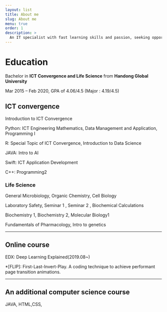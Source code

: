 ```yaml
---
layout: list
title: About me
slug: About me
menu: true
order: 1
description: >
  An IT specialist with fast learning skills and passion, seeking opportunities to contribute to a company and make myself grow. Hands-on knowledge in implementing AI, developing website, and analyzing data. Optimistic and proactive attitude holder when solving problem or debugging and learning new technology. Being good at self-directed learning who knows how to create one’s own portfolio website. ( yejip.com/pro/ ) 
---
```


# Education

Bachelor in **ICT Convergence and Life Science** from **Handong Global University**

Mar 2015 – Feb 2020, GPA of 4.06/4.5 (Major : 4.19/4.5)

## ICT convergence

Introduction to ICT Convergence

Python: ICT Engineering Mathematics, Data Management and Application, Programming I

R: Special Topic of ICT Convergence, Introduction to Data Science

JAVA: Intro to AI

Swift: ICT Application Development

C++: Programming2

### Life Science

General Microbiology, Organic Chemistry, Cell Biology

Laboratory Safety, Seminar 1 , Seminar 2 , Biochemical Calculations

Biochemistry 1, Biochemistry 2, Molecular Biology1

Fundamentals of Pharmacology, Intro to genetics

---

## Online course
EDX: Deep Learning Explained(2019.08~)

*[FLIP]: First-Last-Invert-Play. A coding technique to achieve performant page transition animations.

---

## An additional computer science course

JAVA, HTML,CSS,

